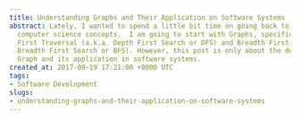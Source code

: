 ```yaml
---
title: Understanding Graphs and Their Application on Software Systems
abstract: Lately, I wanted to spend a little bit time on going back to fundamental
  computer science concepts.  I am going to start with Graphs, specifically Depth
  First Traversal (a.k.a. Depth First Search or DFS) and Breadth First Traversal (a.k.a
  Breadth First Search or BFS). However, this post is only about the definition of
  Graph and its application in software systems.
created_at: 2017-09-19 17:21:00 +0000 UTC
tags:
- Software Development
slugs:
- understanding-graphs-and-their-application-on-software-systems
---
```


